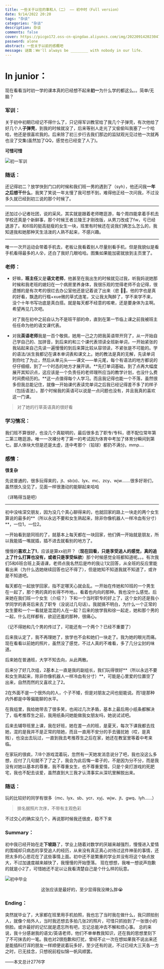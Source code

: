 ```yaml
---
title: 一些关于以往的事和人（二） —— 初中时（Full version）
date: 9/14/2022 20:20
tags: "杂谈"
categories: "杂谈"
description: 杂谈
comments: false
cover: https://picgo172.oss-cn-qingdao.aliyuncs.com/img/202209142023047.jpg
password: alone
abstract: 一些关于以前的感概吧
message: 谜面：We'll always be ________ with nobody in our life.
---
```


# In junior：

现在看看当时初一学的课本真的已经想不起来**初一**为什么学的都这么。。简单/无脑？

### 军训：

关于初中初期已经记不得什么了，只记得军训教官给了我几个子弹壳，有次他给了好几个人**子弹壳**，到我的时候就没了，后来等别人走光了又偷偷叫我塞了一个哈哈，他还是很喜欢我的。后来除了初三步行去我们那边的监狱观光见过他一次就再也没了交集(虽然加了QQ，感觉也已经变了人了)。

**可惜可惜**

![初一军训](https://picgo172.oss-cn-qingdao.aliyuncs.com/img/202209172332564.jpeg)

### 随话：

还记得初二？放学快到门口的时候和我们班一男的遇到了（syh），他还问我**一年之后想干什么**，我笑了笑说一年太慢了我可想不到，难得他正经一次问我，不过没多久就已经到初三说的那个时候了。

------

还加过小记者社团，说的采风，其实就是跟着老师瞎逛游，每个周四能拿着手机去学校还真是个新鲜事，那个时候王者兰陵王才刚改版，从男刀改成了fw，亏已经退游了。和6班的挺高挺瘦的女生一块，班里有时候还在说我们俩怎么怎么的，我知道我和她那种天生活泼的人熟不起来，不感兴趣。

------

唯一一次开运动会带着手机去，老板让我看着别人尽量别看手机，但是我貌似是看手机看得最多的人😵，还白了我好几眼哈哈。图集如果能加密就放到主页里了。

### 老师：

- 好嘛，**班主任**又是**语文老师**，他甚至在我出生的时候就见过我，听我妈说她那时候和我老班的媳妇在一个病房里养身体，我很乐观的觉得老师不会记得，很遗憾的是有次考的很烂去办公室他还是记着说了出来（悲 😵‍💫。他的字也是真的好看，飘逸的行楷+xue微的草式连笔，又让我太陶醉了，学不来学不来，没个十年书写功底是真白搭。就是每天都不经意的咳嗽，还是要身体为主啊。希望再见几次吧。

  对了我在初中之前自认为不是班干部的命，直到在第一节临上课之前我被班主任任命为他的语文课代表。

- 对我**英语老师**我是一百个敬佩，她用一己之力把我英语带开窍了，从一开始自己学自己的、加拼音，到后来的和三个课代表领读全班新单词，一开始紧张的我站起来自己先读一遍慢慢的到后来算比较从容领读，不紧张是不可能的。学的语法/派生我都记在课本单词表和课文上。她的教法是真的无解，先读单词到你吐了为止，然后从单元头——课文——单元尾，每个有语法的地方都说的仔仔细细，到了一个时态的地方才展开讲。**先打单词基础，到了点再大幅度展开其知识点，这应该是一个负责任的老师理所应当的教学计划，也没什么费时间费经历的。**这一点值得每个人学习。而且我记得也能一个不落，虽然很多但我总能记住，就像一开始课代表读完单词之后我已经记得差不多了的样子（包括语法）。那个时候我的英语可以说是一点问题也没有，并且我真的喜欢这一门课。


> 对了她的行草英语真的很好看

### 学习情况：

我们班不算很好，也没几个真聪明的，最后很多去了职专/专科，德不配位常年第二第三瞎逛游。唯一一次裸分考了第一的考试因为体育中考加了体育分瞬间到第七。鄙人体块大但是还是太虚，连中考那个（铅球）都扔不满分。mmp....

### 感情：

**很复杂**

先说普通的，很多玩得来的，jt、sb(o)、lyx、mc、zcy、wjw.......很多好哥们，虽然很久没见了，见面一样很激动的能聊起来哈哈

（详略得当是吧）

------

初中没啥深交朋友，因为没几个真心聊得来的，也就回家的路上一块走的两个女生算说的最多的**（所以永远不要和女生熟起来，除非你像机器人一样冷血有分寸）**，一位1，一位2。

一开始看到是同班的了，就基本上每天都在一块回家，他们俩一开始就是朋友，所以我能插一嘴就插，插不进去就看别的地方了。

慢慢的**喜欢上了1**，应该是算xx初开？（**现在回看，只是享受追人的感觉，真的追上了什么打算也没有，或者只是享受纵欲**）那个时候感觉全班都知道呢。。。有次我们5和6班合班上英语课，老师点我名然后是咋的我让1又回答，从全班的反应里能看出来（为什么选她继续回答也记不得了），但是她知不知道我就不知道了，或许是不知道吧。

每天都在一起放学回家，指不定哪天心就会乱。一开始在传她和10班的一个男生在一起了，那个男的真的长得不咋地。。看着也内向的那种。我也没什么感觉。后来她在我们班一个女生（介绍？）下和一个当时职专的好上了，这个女的还是我小学同学的表哥后来去了职专（没说过几句话）。我就搞不明白，为什么一个正常的女生要和一个一看就是混混的人在一起？后来的放学我和徐一起走，她和那个男的一起，什么花样都有，欲迎还羞的那种，很痛心。

（记不得她和几个男的传过了，可能还有一个两个？已经不重要了）

后来我认定了，我不再理她了，放学也不会和她们一块走了。我为她的眼光而痛。
现在看看以前她的照片，虽然没了感觉，不过人真的不难看，多了几分尘封的味道。

后来她在普通班，大学不知去向，从此两散。

后来分了好几次组，2基本上一直是我的副组长，我们玩得很好**（所以永远不要和女生熟起来，除非你像机器人一样冷血有分寸）**，可能是心里爱的位置空了出来，自然而然的又喜欢上了2。

2在外面不是一个很外向的人，个子不矮，但是对朋友之间也挺能说。而1是那种内外都是中等偏能聊的水平。

在我组里，我给她带去了很多笑，也闹过几次矛盾，基本上最后用小纸条都解决了，临考推荐生之前，我用纸条问她能做我女朋友吗，她说试试吧。

后来去辅导班里上课，我在好班，她在差一点的班，是夏天，每次下课我都去找她，混的是我并不是正常的陪她，而且一直用不安分的手去骚扰她（哎，是真贱），也没出去玩过，一直到我去考推荐生之后在家，她还在教室里等着中考来临。

在家玩的很疯，7/8个游戏混着玩，忽然有一天她发消息说分了吧，我也没这么多想，应付了几句就不了了之了，我会为此后悔一辈子的，不是因为分不分，而是我没有对她以基本的尊重，我不尊重女生，也不尊重爱情，只是个臭打游戏的死肥宅，我也不配去谈爱，虽然直到大三我才认清事实从深坑里解脱出来。



### 随话：

玩的比较好的同学有很多（mc、lyx、sb、ycr、xyj、wjw、jt、gwq、lyh......）

> 排名据照片次序，不带有主观色彩
>

不过交心的确实没几个，再说那时候我还很皮，稳不下来

### Summary：

初中我已经开始在走**下坡路**了，学业上随着对数学的厌越来越强烈，慢慢进入爱情的围城却只病态的享受追人的经历，从来没有真正真心对待过这件神圣的事情，还把太多的心思花在了这些事情上面。初中还不是繁重的学业并没有将这个缺点放大，不过加速度越来越快了，我慢慢的开始堕落。
现在想想，我唯一想说声抱歉的就是小2了，可惜她还不足以让我看清楚自己是个什么样的玩意。

![初中毕业](https://picgo172.oss-cn-qingdao.aliyuncs.com/img/202209171047642.jpeg)

<center>这张应该是最好的，至少显得我没辣么胖😭</center>

### Ending：

突然就毕业了，大家都在班里用手机拍照，我也忘了当时我在做什么，我只顾拍别人，就像个局外人，当时我还想去多拍几张2的照片，可惜只抓拍到了一张很小的侧脸。或许最好的记忆就是遗忘所有吧，忘记总能冲去不解和烦心事。
总的来说，我十分感谢我的语文/英语老师，他们不单单教我知识，还在我的思想里刻下了不可抹去的一笔。我也对2很抱歉和打扰，曾经不止一次在想如果我不说出来还是能插科打诨的朋友一样顺便说着玩多好，至少还有的说，不过已经大三天各一方之时，已无挂念，只想祝前程似锦一帆风顺罢。



——本文总计2776字
